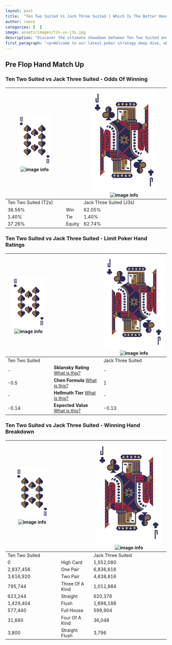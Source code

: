 ```yaml
---
layout: post
title:  "Ten Two Suited Vs Jack Three Suited | Which Is The Better Hand In Poker? A Complete Guide"
author: reece
categories: [  ]
image: assets/images/t2s-vs-j3s.jpg
description: "Discover the ultimate showdown between Ten Two Suited and Jack Three Suited in poker! Uncover the odds, strategies, and scenarios where one hand triumphs over the other. Get ready to up your poker game with this thrilling analysis."
first_paragraph: "<p>Welcome to our latest poker strategy deep dive, where we're pitting two distinct hands against each other in a high-stakes showdown: Ten Two Suited vs Jack Three Suited.</p><p>In the dynamic world of poker, every decision counts, and knowing which hand holds the upper hand is key to your success at the table.</p><p>In this article, we'll dissect these two hands, explore the scenarios where one dominates the other, and equip you with the knowledge to make strategic choices that can tip the odds in your favor.</p><p>Get ready to unravel the intriguing dynamics of these poker hands and elevate your game to new heights.</p>"
---
```




[comment]: # (sp0)

## Pre Flop Hand Match Up

<div class="table hand-ratings" markdown="1"> 



### Ten Two Suited vs Jack Three Suited - Odds Of Winning


    
| ![image info](assets/images/hand1/T.png) ![image info](assets/images/hand1/2s.png) |  | ![image info](assets/images/hand2/J.png) ![image info](assets/images/hand2/3s.png) |
| -------- | -------- | -------- |
| Ten Two Suited (T2s) |  | Jack Three Suited (J3s) |
| 36.56% | Win | 62.05% |
| 1.40% | Tie | 1.40% |
| 37.26% | Equity | 62.74% |




[comment]: # (sp1)



### Ten Two Suited vs Jack Three Suited - Limit Poker Hand Ratings


    
| ![image info](assets/images/hand1/T.png) ![image info](assets/images/hand1/2s.png) |  | ![image info](assets/images/hand2/J.png) ![image info](assets/images/hand2/3s.png) |
| -------- | -------- | -------- |
| Ten Two Suited |  | Jack Three Suited |
| - | **Sklansky Rating** [What is this?](/sklansky-rating-explained) | - |
| -0.5 | **Chen Formula** [What is this?](/chen-formula-explained) | 1 |
| - | **Hellmuth Tier** [What is this?](/Hellmuth-tier-explained) | - |
| -0.14 | **Expected Value** [What is this?](/expected-value-explained) | -0.13 |




[comment]: # (sp2)



### Ten Two Suited vs Jack Three Suited - Winning Hand Breakdown


    
| ![image info](assets/images/hand1/T.png) ![image info](assets/images/hand1/2s.png) |  | ![image info](assets/images/hand2/J.png) ![image info](assets/images/hand2/3s.png) |
| -------- | -------- | -------- |
| Ten Two Suited |  | Jack Three Suited |
| 0 | High Card | 1,552,080 |
| 2,937,456 | One Pair | 6,836,616 |
| 3,616,920 | Two Pair | 4,638,816 |
| 795,744 | Three Of A Kind | 1,012,884 |
| 623,244 | Straight | 620,376 |
| 1,429,404 | Flush | 1,698,188 |
| 577,440 | Full House | 599,904 |
| 31,680 | Four Of A Kind | 36,048 |
| 3,800 | Straight Flush | 3,796 |




[comment]: # (sp3)



</div>

[comment]: # (sp4)



[comment]: # (sp5)


